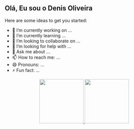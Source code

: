 
## Olá, Eu sou o Denis Oliveira


Here are some ideas to get you started:

- 🔭 I’m currently working on ...
- 🌱 I’m currently learning ...
- 👯 I’m looking to collaborate on ...
- 🤔 I’m looking for help with ...
- 💬 Ask me about ...
- 📫 How to reach me: ...
- 😄 Pronouns: ...
- ⚡ Fun fact: ...

<div align="center">
  <a href="https://github.com/denisoliveirajp">
  <img height="140em" src="https://github-readme-stats.vercel.app/api?username=denisoliveirajp&show_icons=true&theme=dracula&include_all_commits=true&count_private=false"/>
  <img height="140em" src="https://github-readme-stats.vercel.app/api/top-langs/?username=denisoliveirajp&layout=compact&langs_count=100&theme=dracula"/>
</div>
